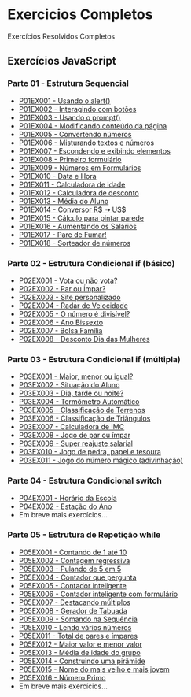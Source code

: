 # Exercicios Completos
 Exercícios Resolvidos Completos

## Exercícios JavaScript
### Parte 01 - Estrutura Sequencial
* <a href="https://guanabara-eteot.github.io/exercicios/javascript/parte01/p01ex001/" target="_blank">P01EX001 - Usando o alert()</a>
* <a href="https://guanabara-eteot.github.io/exercicios/javascript/parte01/p01ex002/" target="_blank">P01EX002 - Interagindo com botões</a>
* <a href="https://guanabara-eteot.github.io/exercicios/javascript/parte01/p01ex003/" target="_blank">P01EX003 - Usando o prompt()</a>
* <a href="https://guanabara-eteot.github.io/exercicios/javascript/parte01/p01ex004/" target="_blank">P01EX004 - Modificando conteúdo da página</a>
* <a href="https://guanabara-eteot.github.io/exercicios/javascript/parte01/p01ex005/" target="_blank">P01EX005 - Convertendo números</a>
* <a href="https://guanabara-eteot.github.io/exercicios/javascript/parte01/p01ex006/" target="_blank">P01EX006 - Misturando textos e números</a>
* <a href="https://guanabara-eteot.github.io/exercicios/javascript/parte01/p01ex007/" target="_blank">P01EX007 - Escondendo e exibindo elementos</a>
* <a href="https://guanabara-eteot.github.io/exercicios/javascript/parte01/p01ex008/" target="_blank">P01EX008 - Primeiro formulário</a>
* <a href="https://guanabara-eteot.github.io/exercicios/javascript/parte01/p01ex009/" target="_blank">P01EX009 - Números em Formulários</a>
* <a href="https://guanabara-eteot.github.io/exercicios/javascript/parte01/p01ex010/" target="_blank">P01EX010 - Data e Hora</a>
* <a href="https://guanabara-eteot.github.io/exercicios/javascript/parte01/p01ex011/" target="_blank">P01EX011 - Calculadora de idade</a>
* <a href="https://guanabara-eteot.github.io/exercicios/javascript/parte01/p01ex012/" target="_blank">P01EX012 - Calculadora de desconto</a>
* <a href="https://guanabara-eteot.github.io/exercicios/javascript/parte01/p01ex013/" target="_blank">P01EX013 - Média do Aluno</a>
* <a href="https://guanabara-eteot.github.io/exercicios/javascript/parte01/p01ex014/" target="_blank">P01EX014 - Conversor R$ &#x21E2; US$</a>
* <a href="https://guanabara-eteot.github.io/exercicios/javascript/parte01/p01ex015/" target="_blank">P01EX015 - Cálculo para pintar parede</a>
* <a href="https://guanabara-eteot.github.io/exercicios/javascript/parte01/p01ex016/" target="_blank">P01EX016 - Aumentando os Salários</a>
* <a href="https://guanabara-eteot.github.io/exercicios/javascript/parte01/p01ex017/" target="_blank">P01EX017 - Pare de Fumar!</a>
* <a href="https://guanabara-eteot.github.io/exercicios/javascript/parte01/p01ex018/" target="_blank">P01EX018 - Sorteador de números</a>

### Parte 02 - Estrutura Condicional if (básico)
* <a href="https://guanabara-eteot.github.io/exercicios/javascript/parte02/p02ex001/" target="_blank">P02EX001 - Vota ou não vota?</a>
* <a href="https://guanabara-eteot.github.io/exercicios/javascript/parte02/p02ex002/" target="_blank">P02EX002 - Par ou Ímpar?</a>
* <a href="https://guanabara-eteot.github.io/exercicios/javascript/parte02/p02ex003/" target="_blank">P02EX003 - Site personalizado</a>
* <a href="https://guanabara-eteot.github.io/exercicios/javascript/parte02/p02ex004/" target="_blank">P02EX004 - Radar de Velocidade</a>
* <a href="https://guanabara-eteot.github.io/exercicios/javascript/parte02/p02ex005/" target="_blank">P02EX005 - O número é divisível?</a>
* <a href="https://guanabara-eteot.github.io/exercicios/javascript/parte02/p02ex006/" target="_blank">P02EX006 - Ano Bissexto</a>
* <a href="https://guanabara-eteot.github.io/exercicios/javascript/parte02/p02ex007/" target="_blank">P02EX007 - Bolsa Família</a>
* <a href="https://guanabara-eteot.github.io/exercicios/javascript/parte02/p02ex008/" target="_blank">P02EX008 - Desconto Dia das Mulheres</a>

### Parte 03 - Estrutura Condicional if (múltipla)
* <a href="https://guanabara-eteot.github.io/exercicios/javascript/parte03/p03ex001/" target="_blank">P03EX001 - Maior, menor ou igual?</a>
* <a href="https://guanabara-eteot.github.io/exercicios/javascript/parte03/p03ex002/" target="_blank">P03EX002 - Situação do Aluno</a>
* <a href="https://guanabara-eteot.github.io/exercicios/javascript/parte03/p03ex003/" target="_blank">P03EX003 - Dia, tarde ou noite?</a>
* <a href="https://guanabara-eteot.github.io/exercicios/javascript/parte03/p03ex004/" target="_blank">P03EX004 - Termômetro Automático</a>
* <a href="https://guanabara-eteot.github.io/exercicios/javascript/parte03/p03ex005/" target="_blank">P03EX005 - Classificação de Terrenos</a>
* <a href="https://guanabara-eteot.github.io/exercicios/javascript/parte03/p03ex006/" target="_blank">P03EX006 - Classificação de Triângulos</a>
* <a href="https://guanabara-eteot.github.io/exercicios/javascript/parte03/p03ex007/" target="_blank">P03EX007 - Calculadora de IMC</a>
* <a href="https://guanabara-eteot.github.io/exercicios/javascript/parte03/p03ex008/" target="_blank">P03EX008 - Jogo de par ou ímpar</a>
* <a href="https://guanabara-eteot.github.io/exercicios/javascript/parte03/p03ex009/" target="_blank">P03EX009 - Super reajuste salarial</a>
* <a href="https://guanabara-eteot.github.io/exercicios/javascript/parte03/p03ex010/" target="_blank">P03EX010 - Jogo de pedra, papel e tesoura</a>
* <a href="https://guanabara-eteot.github.io/exercicios/javascript/parte03/p03ex011/" target="_blank">P03EX011 - Jogo do número mágico (adivinhação)</a>

### Parte 04 - Estrutura Condicional switch
* <a href="https://guanabara-eteot.github.io/exercicios/javascript/parte04/p04ex001/" target="_blank">P04EX001 - Horário da Escola</a>
* <a href="https://guanabara-eteot.github.io/exercicios/javascript/parte04/p04ex002/" target="_blank">P04EX002 - Estação do Ano</a>
* Em breve mais exercícios...

### Parte 05 - Estrutura de Repetição while
* <a href="https://guanabara-eteot.github.io/exercicios/javascript/parte05/p05ex001/" target="_blank">P05EX001 - Contando de 1 até 10</a>
* <a href="https://guanabara-eteot.github.io/exercicios/javascript/parte05/p05ex002/" target="_blank">P05EX002 - Contagem regressiva</a>
* <a href="https://guanabara-eteot.github.io/exercicios/javascript/parte05/p05ex003/" target="_blank">P05EX003 - Pulando de 5 em 5</a>
* <a href="https://guanabara-eteot.github.io/exercicios/javascript/parte05/p05ex004/" target="_blank">P05EX004 - Contador que pergunta</a>
* <a href="https://guanabara-eteot.github.io/exercicios/javascript/parte05/p05ex005/" target="_blank">P05EX005 - Contador inteligente</a>
* <a href="https://guanabara-eteot.github.io/exercicios/javascript/parte05/p05ex006/" target="_blank">P05EX006 - Contador inteligente com formulário</a>
* <a href="https://guanabara-eteot.github.io/exercicios/javascript/parte05/p05ex007/" target="_blank">P05EX007 - Destacando múltiplos</a>
* <a href="https://guanabara-eteot.github.io/exercicios/javascript/parte05/p05ex008/" target="_blank">P05EX008 - Gerador de Tabuada</a>
* <a href="https://guanabara-eteot.github.io/exercicios/javascript/parte05/p05ex009/" target="_blank">P05EX009 - Somando na Sequência</a>
* <a href="https://guanabara-eteot.github.io/exercicios/javascript/parte05/p05ex010/" target="_blank">P05EX010 - Lendo vários números</a>
* <a href="https://guanabara-eteot.github.io/exercicios/javascript/parte05/p05ex011/" target="_blank">P05EX011 - Total de pares e ímpares</a>
* <a href="https://guanabara-eteot.github.io/exercicios/javascript/parte05/p05ex012/" target="_blank">P05EX012 - Maior valor e menor valor</a>
* <a href="https://guanabara-eteot.github.io/exercicios/javascript/parte05/p05ex013/" target="_blank">P05EX013 - Média de idade do grupo</a>
* <a href="https://guanabara-eteot.github.io/exercicios/javascript/parte05/p05ex014/" target="_blank">P05EX014 - Construindo uma pirâmide</a>
* <a href="https://guanabara-eteot.github.io/exercicios/javascript/parte05/p05ex015/" target="_blank">P05EX015 - Nome do mais velho e mais jovem</a>
* <a href="https://guanabara-eteot.github.io/exercicios/javascript/parte05/p05ex016/" target="_blank">P05EX016 - Número Primo</a>
* Em breve mais exercícios...
